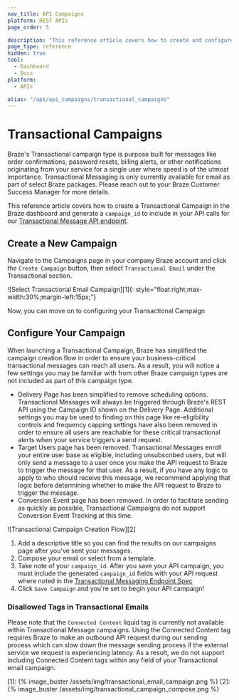 ```yaml
---
nav_title: API Campaigns
platform: REST APIs
page_order: 5

description: "This reference article covers how to create and configure a new Braze Transactional Message Campaign."
page_type: reference
hidden: true
tool:
  - Dashboard
  - Docs
platform:
  - APIs

alias: "/api/api_campaigns/transactional_campaigns"
---
```

# Transactional Campaigns

Braze's Transactional campaign type is purpose built for messages like order confirmations, password resets, billing alerts, or other notifications originating from your service for a single user where speed is of the utmost importance. Transactional Messaging is only currently available for email as part of select Braze packages. Please reach out to your Braze Customer Success Manager for more details. 

This reference article covers how to create a Transactional Campaign in the Braze dashboard and generate a `campaign_id` to include in your API calls for our [Transactional Message API endpoint]({{site.baseurl}}/api/endpoints/messaging/send_messages/post_send_transactional_message).


## Create a New Campaign
Navigate to the Campaigns page in your company Braze account and click the `Create Campaign` button, then select `Transactional Email` under the Transactional section.

![Select Transactional Email Campaign][1]{: style="float:right;max-width:30%;margin-left:15px;"}

Now, you can move on to configuring your Transactional Campaign

## Configure Your Campaign

When launching a Transactional Campaign, Braze has simplified the campaign creation flow in order to ensure your business-critical transactional messages can reach all users. As a result, you will notice a few settings you may be familiar with from other Braze campaign types are not included as part of this campaign type. 

- Delivery Page has been simplified to remove scheduling options. Transactional Messages will always be triggered through Braze's REST API using the Campaign ID shown on the Delivery Page. Additional settings you may be used to finding on this page like re-eligibility controls and frequency capping settings have also been removed in order to ensure all users are reachable for these critical transactional alerts when your service triggers a send request.  
- Target Users page has been removed. Transactional Messages enroll your entire user base as eligible, including unsubscribed users, but will only send a message to a user once you make the API request to Braze to trigger the message for that user. As a result, if you have any logic to apply to who should receive this message, we recommend applying that logic before determining whether to make the API request to Braze to trigger the message. 
- Conversion Event page has been removed. In order to facilitate sending as quickly as possible, Transactional Campaigns do not support Conversion Event Tracking at this time.

![Transactional Campaign Creation Flow][2]

1. Add a descriptive title so you can find the results on our campaigns page after you've sent your messages.
2. Compose your email or select from a template. 
3. Take note of your `campaign_id`. After you save your API campaign, you must include the generated `campaign_id` fields with your API request where noted in the [Transactional Messaging Endpoint Spec]({{site.baseurl}}/api/endpoints/messaging/send_messages/post_send_transactional_message)
4. Click `Save Campaign` and you're set to begin your API campaign!

### Disallowed Tags in Transactional Emails 

Please note that the `Connected Content` liquid tag is currently not available within Transactional Message campaigns. Using the Connected Content tag requires Braze to make an outbound API request during our sending process which can slow down the message sending process if the external service we request is experiencing latency. As a result, we do not support including Connected Content tags within any field of your Transactional email campaign.


[1]: {% image_buster /assets/img/transactional_email_campaign.png %} 
[2]: {% image_buster /assets/img/transactional_campaign_compose.png %}
